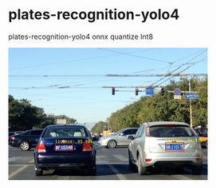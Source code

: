 # plates-recognition-yolo4
plates-recognition-yolo4 onnx quantize Int8


![example](https://github.com/Kurmangozhin/plates-recognition-yolo4/blob/main/out.jpg)
